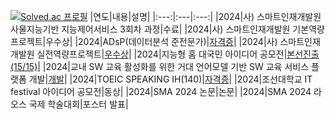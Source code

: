 [![Solved.ac 프로필](http://mazassumnida.wtf/api/v2/generate_badge?boj=limcon00)](https://solved.ac/limcon00)
|연도|내용|설명|
|:---:|:---|:---:|
|2024|사) 스마트인재개발원 사물지능기반 지능제어서비스 3회차 과정|수료|
|2024|사) 스마트인재개발원 기본역량프로젝트|우수상|
|2024|ADsP(데이터분석 준전문가)|[자격증](https://blog.naver.com/limcon00/223468380252)|
|2024|사) 스마트인재개발원 실전역량프로젝트|[우수상](https://blog.naver.com/limcon00/223561648729)|
|2024|지능형 홈 대국민 아이디어 공모전|[본선진출(15/15)](https://blog.naver.com/limcon00/223719489070)|
|2024|교내 SW 교육 활성화를 위한 거대 언어모델 기반 SW 교육 서비스 플랫폼 개발|[개발](https://blog.naver.com/limcon00/223719457011)|
|2024|TOEIC SPEAKING IH(140)|[자격증](https://blog.naver.com/limcon00/223741920641)|
|2024|조선대학교 IT festival 아이디어 공모전|동상|
|2024|SMA 2024 논문|논문|
|2024|SMA 2024 라오스 국제 학술대회|포스터 발표|
